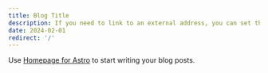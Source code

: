 ```yaml
---
title: Blog Title
description: If you need to link to an external address, you can set the redirect field.
date: 2024-02-01
redirect: '/'
---
```


Use [Homepage for Astro](https://robertschimanek.com) to start writing your blog posts.
